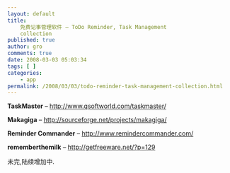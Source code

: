 ```yaml
---
layout: default
title: 
    免费记事管理软件 – ToDo Reminder, Task Management
    collection
published: true
author: gro
comments: true
date: 2008-03-03 05:03:34
tags: [ ]
categories:
    - app
permalink: /2008/03/03/todo-reminder-task-management-collection.html
---
```

**TaskMaster** &#8211; http://www.qsoftworld.com/taskmaster/
  
**Makagiga** &#8211; http://sourceforge.net/projects/makagiga/
  
**Reminder Commander** &#8211; http://www.remindercommander.com/

**rememberthemilk** &#8211; http://getfreeware.net/?p=129

未完,陆续增加中.
